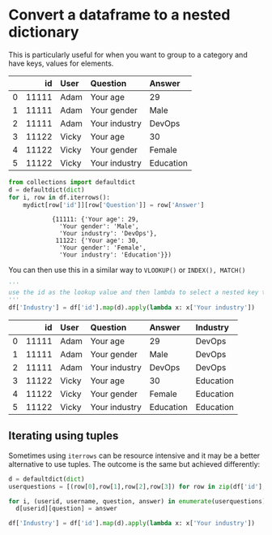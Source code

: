 # Convert a dataframe to a nested dictionary

This is particularly useful for when you want to group to a category and have keys, values for elements.

|    |    id | User   | Question      | Answer    |
|---:|------:|:-------|:--------------|:----------|
|  0 | 11111 | Adam   | Your age      | 29        |
|  1 | 11111 | Adam   | Your gender   | Male      |
|  2 | 11111 | Adam   | Your industry | DevOps    |
|  3 | 11122 | Vicky  | Your age      | 30        |
|  4 | 11122 | Vicky  | Your gender   | Female    |
|  5 | 11122 | Vicky  | Your industry | Education |

```python
from collections import defaultdict
d = defaultdict(dict)
for i, row in df.iterrows():
    mydict[row['id']][row['Question']] = row['Answer']
```

```defaultdict(dict,
            {11111: {'Your age': 29,
              'Your gender': 'Male',
              'Your industry': 'DevOps'},
             11122: {'Your age': 30,
              'Your gender': 'Female',
              'Your industry': 'Education'}})
```

You can then use this in a similar way to `VLOOKUP()` or `INDEX(), MATCH()`

```python
'''
use the id as the lookup value and then lambda to select a nested key to return a value
'''
df['Industry'] = df['id'].map(d).apply(lambda x: x['Your industry'])
```

|    |    id | User   | Question      | Answer    | Industry   |
|---:|------:|:-------|:--------------|:----------|:-----------|
|  0 | 11111 | Adam   | Your age      | 29        | DevOps     |
|  1 | 11111 | Adam   | Your gender   | Male      | DevOps     |
|  2 | 11111 | Adam   | Your industry | DevOps    | DevOps     |
|  3 | 11122 | Vicky  | Your age      | 30        | Education  |
|  4 | 11122 | Vicky  | Your gender   | Female    | Education  |
|  5 | 11122 | Vicky  | Your industry | Education | Education  |

## Iterating using tuples

Sometimes using `iterrows` can be resource intensive and it may be a better alternative to use tuples. The outcome is the same but achieved differently:

```python
d = defaultdict(dict)
userquestions = [(row[0],row[1],row[2],row[3]) for row in zip(df['id'],df['User'],df['Question'],df['Answer'])]

for i, (userid, username, question, answer) in enumerate(userquestions):
  d[userid][question] = answer

df['Industry'] = df['id'].map(d).apply(lambda x: x['Your industry'])
```
